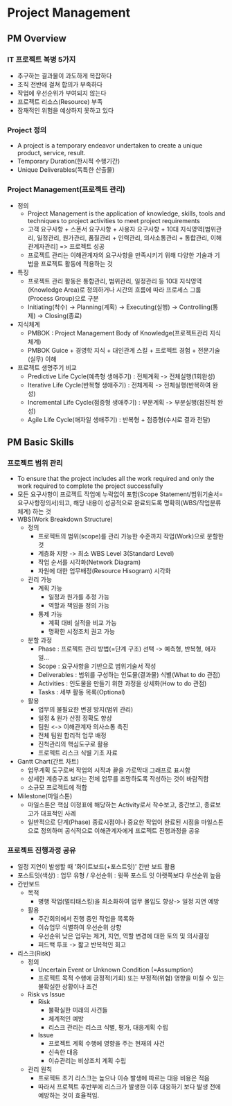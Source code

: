 # Project Management

## PM Overview

### IT 프로젝트 복병 5가지

- 추구하는 결과물이 과도하게 복잡하다
- 조직 전반에 걸쳐 합의가 부족하다
- 작업에 우선순위가 부여되지 않는다
- 프로젝트 리소스(Resource) 부족
- 잠재적인 위험을 예상하지 못하고 있다

### Project 정의

- A project is a temporary endeavor undertaken to create a unique product, service, result.
- Temporary Duration(한시적 수행기간)
- Unique Deliverables(독특한 산출물)

### Project Management(프로젝트 관리)

- 정의
  - Project Management is the application of knowledge, skills, tools and techniques to project activities to meet project requirements
  - 고객 요구사항 + 스폰서 요구사항 + 사용자 요구사항 + 10대 지식영역[범위관리, 일정관리, 원가관리, 품질관리 + 인력관리, 의사소통관리 + 통합관리, 이해관계자관리] => 프로젝트 성공
  - 프로젝트 관리는 이해관계자의 요구사항을 만족시키기 위해 다양한 기술과 기법을 프로젝트 활동에 적용하는 것
- 특징
  - 프로젝트 관리 활동은 통합관리, 범위관리, 일정관리 등 10대 지식영역(Knowledge Area)로 정의하거나 시간의 흐름에 따라 프로세스 그룹(Process Group)으로 구분
  - Initiating(착수) -> Planning(계획) -> Executing(실행) -> Controlling(통제) -> Closing(종료)
- 지식체계
  - PMBOK : Project Management Body of Knowledge(프로젝트관리 지식체계)
  - PMBOK Guice + 경영학 지식 + 대인관계 스킬 + 프로젝트 경험 + 전문기술(실무) 이해
- 프로젝트 생명주기 비교
  - Predictive Life Cycle(예측형 생애주기) : 전체계획 -> 전체실행(1회완성)
  - Iterative Life Cycle(반복형 생애주기) : 전체계획 -> 전체실행(반복하여 완성)
  - Incremental Life Cycle(점증형 생애주기) : 부문계획 -> 부분실행(점진적 완성)
  - Agile Life Cycle(애자일 생애주기) : 반복형 + 점증형(수시로 결과 전달)

## PM Basic Skills

### 프로젝트 범위 관리

- To ensure that the project includes all the work required and only the work required to complete the project successfully
- 모든 요구사항이 프로젝트 작업에 누락없이 포함(Scope Statement/범위기술서=요구사항정의서)되고, 해당 내용이 성공적으로 완료되도록 명확히(WBS/작업분류체계) 하는 것
- WBS(Work Breakdown Structure)
  - 정의
    - 프로젝트의 범위(scope)를 관리 가능한 수준까지 작업(Work)으로 분할한 것
    - 계층화 지향 -> 최소 WBS Level 3(Standard Level)
    - 작업 순서를 시각화(Network Diagram)
    - 자원에 대한 업무배정(Resource Hisogram) 시각화
  - 관리 가능
    - 계획 가능
      - 일정과 원가를 추정 가능
      - 역할과 책임을 정의 가능
    - 통제 가능
      - 계획 대비 실적을 비교 가능
      - 명확한 시정조치 권고 가능
  - 분할 과정
    - Phase : 프로젝트 관리 방법(=단계 구조) 선택 -> 예측형, 반복형, 애자일...
    - Scope : 요구사항을 기반으로 범위기술서 작성
    - Deliverables : 범위를 구성하는 인도물(결과물) 식별(What to do 관점)
    - Activities : 인도물을 만들기 위한 과정을 상세화(How to do 관점)
    - Tasks : 세부 활동 목록(Optional)
  * 활용
    * 업무의 불필요한 변경 방지(범위 관리)
    * 일정 & 원가 산정 정확도 향상
    * 팀원 <-> 이해관계자 의사소통 촉진
    * 전체 팀원 합리적 업무 배정
    * 진척관리의 핵심도구로 활용
    * 프로젝트 리스크 식별 기초 자료
- Gantt Chart(간트 차트)
  - 업무계획 도구로써 작업의 시작과 끝을 가로막대 그래프로 표시함
  - 상세한 계층구조 보다는 전체 업무를 조망하도록 작성하는 것이 바람직함
  - 소규모 프로젝트에 적합
- Milestone(마일스톤)
  - 마일스톤은 핵심 이정표에 해당하는 Activity로서 착수보고, 중간보고, 종료보고가 대표적인 사례
  - 일반적으로 단계(Phase) 종료시점이나 중요한 작업이 완료된 시점을 마일스톤으로 정의하며 공식적으로 이해관계자에게 프로젝트 진행과정을 공유

### 프로젝트 진행과정 공유
* 일정 지연이 발생할 때 '화이트보드(+포스트잇)' 칸반 보드 활용
* 포스트잇(색상) : 업무 유형 / 우선순위 : 윗쪽 포스트 잇 아랫쪽보다 우선순위 높음
* 칸반보드
  * 목적
    * 병행 작업(멀티태스킹)을 최소화하여 업무 몰입도 향상-> 일정 지연 예방
  * 활용
    * 주간회의에서 진행 중인 작업을 목록화
    * 이슈업무 식별하여 우선순위 상향
    * 우선순위 낮은 업무는 제거, 지연, 역할 변경에 대한 토의 및 의사결정
    * 피드백 투표 -> 짧고 반복적인 회고
* 리스크(Risk)
  * 정의
    * Uncertain Event or Unknown Condition (=Assumption)
    * 프로젝트 목적 수행에 긍정적(기회) 또는 부정적(위협) 영향을 미칠 수 있는 불확실한 상황이나 조건
  * Risk vs Issue
    * Risk
      * 불확실한 미래의 사건들
      * 체계적인 예방
      * 리스크 관리는 리스크 식별, 평가, 대응계획 수립
    * Issue
      * 프로젝트 계획 수행에 영향을 주는 현재의 사건
      * 신속한 대응
      * 이슈관리는 비상조치 계획 수립
  * 관리 원칙
    * 프로젝트 초기 리스크는 높으나 이슈 발생에 따르는 대응 비용은 적음
    * 따라서 프로젝트 후반부에 리스크가 발생한 이후 대응하기 보다 발생 전에 예방하는 것이 효율적임.
